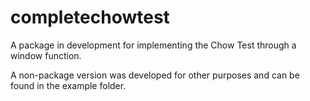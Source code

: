 # completechowtest
A package in development for implementing the Chow Test through a window function.

A non-package version was developed for other purposes and can be found in the example folder.

